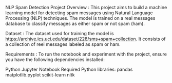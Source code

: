NLP Spam Detection Project Overview :
This project aims to build a machine learning model for detecting spam messages using Natural Language Processing (NLP) techniques. The model is trained on a real messages database to classify messages as either spam or not spam (ham).

Dataset :
The dataset used for training the model is https://archive.ics.uci.edu/dataset/228/sms+spam+collection. It consists of a collection of reel messages labeled as spam or ham.

Requirements :
To run the notebook and experiment with the project, ensure you have the following dependencies installed:

Python
Jupyter Notebook
Required Python libraries:
pandas
matplotlib.pyplot
scikit-learn
nltk
